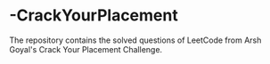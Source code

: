 # -CrackYourPlacement
The repository contains the solved questions of LeetCode from Arsh Goyal's Crack Your Placement Challenge.
